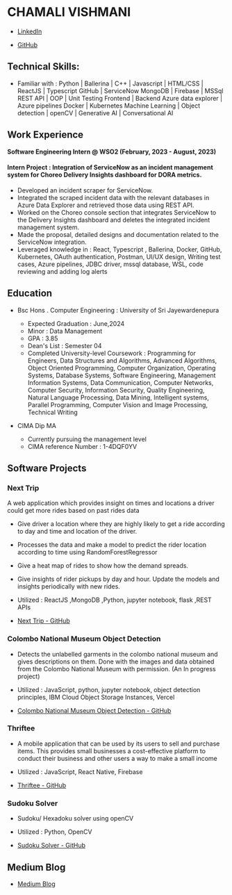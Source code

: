 # CHAMALI VISHMANI

- [LinkedIn](https://www.linkedin.com/in/chamali-vishmani-221344202/)

- [GitHub](https://github.com/ChamaliVishmani)

## Technical Skills:

- Familiar with :
  Python | Ballerina | C++ | Javascript | HTML/CSS | ReactJS | Typescript
  GitHub | ServiceNow
  MongoDB | Firebase | MSSql
  REST API | OOP | Unit Testing
  Frontend | Backend
  Azure data explorer | Azure pipelines
  Docker | Kubernetes
  Machine Learning | Object detection | openCV | Generative AI | Conversational AI

## Work Experience

**Software Engineering Intern @ WSO2 (February, 2023 - August, 2023)**

#### Intern Project : Integration of ServiceNow as an incident management system for Choreo Delivery Insights dashboard for DORA metrics.

- Developed an incident scraper for ServiceNow.
- Integrated the scraped incident data with the relevant databases in Azure Data Explorer and retrieved those data using REST API.
- Worked on the Choreo console section that integrates ServiceNow to the Delivery Insights dashboard and deletes the integrated incident management system.
- Made the proposal, detailed designs and documentation related to the ServiceNow integration.
- Leveraged knowledge in : React, Typescript , Ballerina, Docker, GitHub, Kubernetes, OAuth authentication, Postman, UI/UX design, Writing test cases, Azure pipelines, JDBC driver, mssql database, WSL, code reviewing and adding log alerts

## Education

- Bsc Hons . Computer Engineering : University of Sri Jayewardenepura

  - Expected Graduation : June,2024
  - Minor : Data Management
  - GPA : 3.85
  - Dean's List : Semester 04
  - Completed University-level Coursework : Programming for Engineers, Data Structures and Algorithms, Advanced Algorithms, Object Oriented Programming, Computer Organization, Operating Systems, Database Systems, Software Engineering, Management Information Systems, Data Communication, Computer Networks, Computer Security, Information Security, Quality Engineering, Natural Language Processing, Data Mining, Intelligent systems, Parallel Programming, Computer Vision and Image Processing, Technical Writing

- CIMA Dip MA
  - Currently pursuing the management level
  - CIMA reference Number : 1-4DQF0YV

## Software Projects

### Next Trip

A web application which provides insight on times and locations a driver could get more rides based on past rides data

- Give driver a location where they are highly likely to get a ride according to day and time and location of the driver.
- Processes the data and make a model to predict the rider location according to time using RandomForestRegressor
- Give a heat map of rides to show how the demand spreads.
- Give insights of rider pickups by day and hour.
  Update the models and insights periodically with new rides.
- Utilized : ReactJS ,MongoDB ,Python, jupyter notebook, flask ,REST APIs

- [Next Trip - GitHub](https://github.com/ChamaliVishmani/Next-Trip)

### Colombo National Museum Object Detection

- Detects the unlabelled garments in the colombo national museum and gives descriptions on them. Done with the images and data obtained from the Colombo National Museum with permission. (An In progress project)
- Utilized : JavaScript, python, jupyter notebook, object detection principles, IBM Cloud Object Storage Instances, Vercel

- [Colombo National Museum Object Detection - GitHub](https://github.com/ChamaliVishmani/museum-scanner)

### Thriftee

- A mobile application that can be used by its users to sell and purchase items. This provides small businesses a cost-effective platform to conduct their business and other users a way to make a small income
- Utilized : JavaScript, React Native, Firebase

- [Thriftee - GitHub](https://github.com/ChamaliVishmani/museum-scanner)

### Sudoku Solver

- Sudoku/ Hexadoku solver using openCV
- Utilized : Python, OpenCV

- [Sudoku Solver - GitHub](https://github.com/ChamaliVishmani/Sudoku_Solver)

## Medium Blog

- [Medium Blog](https://medium.com/@chamali_vishmani)
